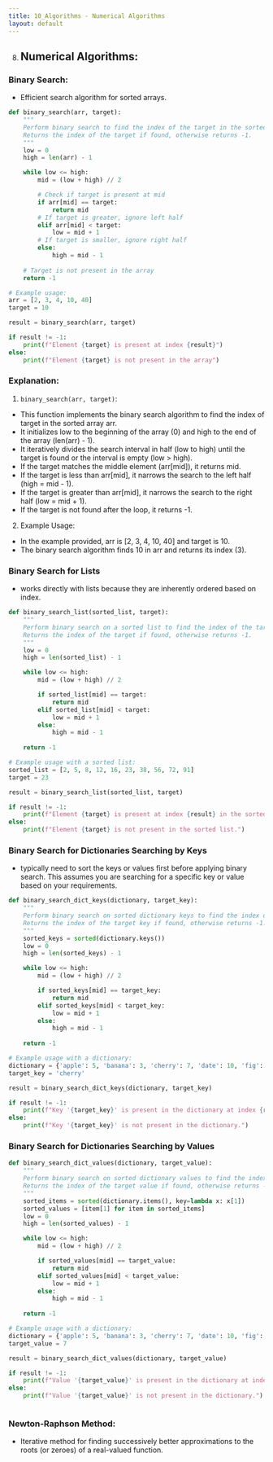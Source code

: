 ```yaml
---
title: 10_Algorithms - Numerical Algorithms
layout: default
---
```


8. ## Numerical Algorithms:

### Binary Search: 

- Efficient search algorithm for sorted arrays.

```python
def binary_search(arr, target):
    """
    Perform binary search to find the index of the target in the sorted array arr.
    Returns the index of the target if found, otherwise returns -1.
    """
    low = 0
    high = len(arr) - 1

    while low <= high:
        mid = (low + high) // 2

        # Check if target is present at mid
        if arr[mid] == target:
            return mid
        # If target is greater, ignore left half
        elif arr[mid] < target:
            low = mid + 1
        # If target is smaller, ignore right half
        else:
            high = mid - 1
    
    # Target is not present in the array
    return -1

# Example usage:
arr = [2, 3, 4, 10, 40]
target = 10

result = binary_search(arr, target)

if result != -1:
    print(f"Element {target} is present at index {result}")
else:
    print(f"Element {target} is not present in the array")

```

### Explanation:
1. `binary_search(arr, target)`:
 - This function implements the binary search algorithm to find the index of target in the sorted array arr.
- It initializes low to the beginning of the array (0) and high to the end of the array (len(arr) - 1).
- It iteratively divides the search interval in half (low to high) until the target is found or the interval is empty (low > high).
- If the target matches the middle element (arr[mid]), it returns mid.
- If the target is less than arr[mid], it narrows the search to the left half (high = mid - 1).
- If the target is greater than arr[mid], it narrows the search to the right half (low = mid + 1).
- If the target is not found after the loop, it returns -1.

2. Example Usage:
- In the example provided, arr is [2, 3, 4, 10, 40] and target is 10.
- The binary search algorithm finds 10 in arr and returns its index (3).

### Binary Search for Lists

- works directly with lists because they are inherently ordered based on index.

```python
def binary_search_list(sorted_list, target):
    """
    Perform binary search on a sorted list to find the index of the target.
    Returns the index of the target if found, otherwise returns -1.
    """
    low = 0
    high = len(sorted_list) - 1

    while low <= high:
        mid = (low + high) // 2

        if sorted_list[mid] == target:
            return mid
        elif sorted_list[mid] < target:
            low = mid + 1
        else:
            high = mid - 1
    
    return -1

# Example usage with a sorted list:
sorted_list = [2, 5, 8, 12, 16, 23, 38, 56, 72, 91]
target = 23

result = binary_search_list(sorted_list, target)

if result != -1:
    print(f"Element {target} is present at index {result} in the sorted list.")
else:
    print(f"Element {target} is not present in the sorted list.")

```

### Binary Search for Dictionaries Searching by Keys

- typically need to sort the keys or values first before applying binary search. This assumes you are searching for a specific key or value based on your requirements.

```python
def binary_search_dict_keys(dictionary, target_key):
    """
    Perform binary search on sorted dictionary keys to find the index of the target key.
    Returns the index of the target key if found, otherwise returns -1.
    """
    sorted_keys = sorted(dictionary.keys())
    low = 0
    high = len(sorted_keys) - 1

    while low <= high:
        mid = (low + high) // 2

        if sorted_keys[mid] == target_key:
            return mid
        elif sorted_keys[mid] < target_key:
            low = mid + 1
        else:
            high = mid - 1
    
    return -1

# Example usage with a dictionary:
dictionary = {'apple': 5, 'banana': 3, 'cherry': 7, 'date': 10, 'fig': 2}
target_key = 'cherry'

result = binary_search_dict_keys(dictionary, target_key)

if result != -1:
    print(f"Key '{target_key}' is present in the dictionary at index {result}.")
else:
    print(f"Key '{target_key}' is not present in the dictionary.")

```

### Binary Search for Dictionaries Searching by Values

```python
def binary_search_dict_values(dictionary, target_value):
    """
    Perform binary search on sorted dictionary values to find the index of the target value.
    Returns the index of the target value if found, otherwise returns -1.
    """
    sorted_items = sorted(dictionary.items(), key=lambda x: x[1])
    sorted_values = [item[1] for item in sorted_items]
    low = 0
    high = len(sorted_values) - 1

    while low <= high:
        mid = (low + high) // 2

        if sorted_values[mid] == target_value:
            return mid
        elif sorted_values[mid] < target_value:
            low = mid + 1
        else:
            high = mid - 1
    
    return -1

# Example usage with a dictionary:
dictionary = {'apple': 5, 'banana': 3, 'cherry': 7, 'date': 10, 'fig': 2}
target_value = 7

result = binary_search_dict_values(dictionary, target_value)

if result != -1:
    print(f"Value '{target_value}' is present in the dictionary at index {result}.")
else:
    print(f"Value '{target_value}' is not present in the dictionary.")

```

```python

```

### Newton-Raphson Method: 

- Iterative method for finding successively better approximations to the roots (or zeroes) of a real-valued function.

```python

```
